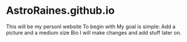 # AstroRaines.github.io
This will be my personl website
To begin with My goal is simple: Add a picture and a medium size Bio
I will make changes and add stuff later on. 
